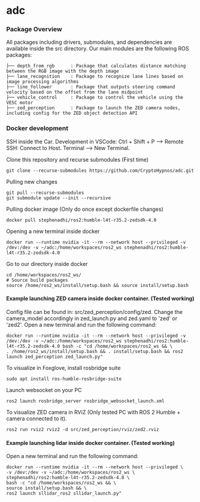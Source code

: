 # adc
### Package Overview 
All packages including drivers, submodules, and dependencies are available inside the src directory. Our main modules are the following ROS packages:

    ├── depth_from_rgb      : Package that calculates distance matching between the RGB image with the depth image
    ├── lane_recognition    : Package to recognize lane lines based on image processing algorithms
    ├── line_follower       : Package that outputs steering command velocity based on the offset from the lane midpoint
    ├── vehicle_control     : Package to control the vehicle using the VESC motor  
    ├── zed_perception      : Package to launch the ZED camera nodes, including config for the ZED object detection API

### Docker development

SSH inside the Car. Development in VSCode: Ctrl + Shift + P --> Remote SSH: Connect to Host. Terminal --> New Terminal.

Clone this repository and recurse submodules (First time)
    
    git clone --recurse-submodules https://github.com/CryptoHypnos/adc.git

Pulling new changes

    git pull --recurse-submodules
    git submodule update --init --recursive

Pulling docker image (Only do once except dockerfile changes)

    docker pull stephenadhi/ros2:humble-l4t-r35.2-zedsdk-4.0

Opening a new terminal inside docker

    docker run --runtime nvidia -it --rm --network host --privileged -v /dev:/dev -v ~/adc:/home/workspaces/ros2_ws stephenadhi/ros2:humble-l4t-r35.2-zedsdk-4.0

Go to our directory inside docker

    cd /home/workspaces/ros2_ws/
    # Source build packages
    source /home/ros2_ws/install/setup.bash && source install/setup.bash

#### Example launching ZED camera inside docker container. (Tested working)

Config file can be found in: src/zed_perception/config/zed. Change the camera_model accordingly in zed_launch.py and zed.yaml to 'zed' or 'zed2'.
Open a new terminal and run the following command:

    docker run --runtime nvidia -it --rm --network host --privileged -v /dev:/dev -v ~/adc:/home/workspaces/ros2_ws stephenadhi/ros2:humble-l4t-r35.2-zedsdk-4.0 bash -c "cd /home/workspaces/ros2_ws && \
    . /home/ros2_ws/install/setup.bash && . install/setup.bash && ros2 launch zed_perception zed_launch.py" 

To visualize in Foxglove, install rosbridge suite

    sudo apt install ros-humble-rosbridge-suite

Launch websocket on your PC

    ros2 launch rosbridge_server rosbridge_websocket_launch.xml

To visualize ZED camera in RViZ (Only tested PC with ROS 2 Humble + camera connected to it).

    ros2 run rviz2 rviz2 -d src/zed_perception/rviz/zed2.rviz

#### Example launching lidar inside docker container. (Tested working)
Open a new terminal and run the following command:

    docker run --runtime nvidia -it --rm --network host --privileged \
    -v /dev:/dev -v ~/adc:/home/workspaces/ros2_ws \
    stephenadhi/ros2:humble-l4t-r35.2-zedsdk-4.0 \
    bash -c "cd /home/workspaces/ros2_ws && \
    source install/setup.bash && \ 
    ros2 launch sllidar_ros2 sllidar_launch.py"
